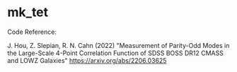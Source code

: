 # mk_tet
Code Reference:

J. Hou, Z. Slepian, R. N. Cahn (2022) "Measurement of Parity-Odd Modes in the Large-Scale 4-Point Correlation Function of SDSS BOSS DR12 CMASS and LOWZ Galaxies" https://arxiv.org/abs/2206.03625
